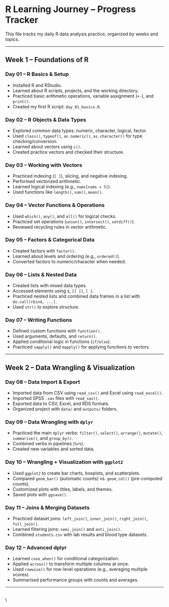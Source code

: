 # R Learning Journey – Progress Tracker

This file tracks my daily R data analysis practice, organized by weeks and topics.

------------------------------------------------------------------------

## **Week 1 – Foundations of R**

### Day 01 – R Basics & Setup

-   Installed R and RStudio.
-   Learned about R scripts, projects, and the working directory.
-   Practiced basic arithmetic operations, variable assignment (`<-`), and `print()`.
-   Created my first R script: `day_01_basics.R`.

### Day 02 – R Objects & Data Types

-   Explored common data types: numeric, character, logical, factor.
-   Used `class()`, `typeof()`, `as.numeric()`, `as.character()` for type checking/conversion.
-   Learned about vectors using `c()`.
-   Created practice vectors and checked their structure.

### Day 03 – Working with Vectors

-   Practiced indexing (`[ ]`), slicing, and negative indexing.
-   Performed vectorized arithmetic.
-   Learned logical indexing (e.g., `nums[nums > 5]`).
-   Used functions like `length()`, `sum()`, `mean()`.

### Day 04 – Vector Functions & Operations

-   Used `which()`, `any()`, and `all()` for logical checks.
-   Practiced set operations (`union()`, `intersect()`, `setdiff()`).
-   Reviewed recycling rules in vector arithmetic.

### Day 05 – Factors & Categorical Data

-   Created factors with `factor()`.
-   Learned about levels and ordering (e.g., `ordered()`).
-   Converted factors to numeric/character when needed.

### Day 06 – Lists & Nested Data

-   Created lists with mixed data types.
-   Accessed elements using `$`, `[[ ]]`, `[ ]`.
-   Practiced nested lists and combined data frames in a list with `do.call(rbind, ...)`.
-   Used `str()` to explore structure.

### Day 07 – Writing Functions

-   Defined custom functions with `function()`.
-   Used arguments, defaults, and `return()`.
-   Applied conditional logic in functions (`if/else`).
-   Practiced `sapply()` and `mapply()` for applying functions to vectors.

------------------------------------------------------------------------

## **Week 2 – Data Wrangling & Visualization**

### Day 08 – Data Import & Export

-   Imported data from CSV using `read_csv()` and Excel using `read_excel()`.
-   Imported SPSS `.sav` files with `read_sav()`.
-   Exported data to CSV, Excel, and RDS formats.
-   Organized project with `data/` and `outputs/` folders.

### Day 09 – Data Wrangling with `dplyr`

-   Practiced the main `dplyr` verbs: `filter()`, `select()`, `arrange()`, `mutate()`, `summarise()`, and `group_by()`.
-   Combined verbs in pipelines (`%>%`).
-   Created new variables and sorted data.

### Day 10 – Wrangling + Visualization with `ggplot2`

-   Used `ggplot2` to create bar charts, boxplots, and scatterplots.
-   Compared `geom_bar()` (automatic counts) vs. `geom_col()` (pre-computed counts).
-   Customized plots with titles, labels, and themes.
-   Saved plots with `ggsave()`.

### Day 11 – Joins & Merging Datasets

-   Practiced dataset joins: `left_join()`, `inner_join()`, `right_join()`, `full_join()`.
-   Learned filtering joins: `semi_join()` and `anti_join()`.
-   Combined `students.csv` with lab results and blood type datasets.

### Day 12 – Advanced dplyr

-   Learned `case_when()` for conditional categorization.
-   Applied `across()` to transform multiple columns at once.
-   Used `rowwise()` for row-level operations (e.g., averaging multiple scores).
-   Summarised performance groups with counts and averages.

------------------------------------------------------------------------

\
\
